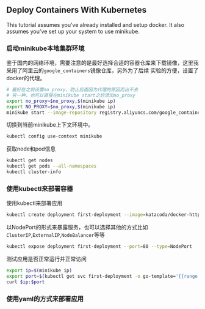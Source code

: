 ## Deploy Containers With Kubernetes

This tutorial assumes you've already installed and setup docker.
It also assumes you've set up your system to use minikube.

### 启动minikube本地集群环境

鉴于国内的网络环境，需要注意的是最好选择合适的容器仓库来下载镜像，这里我采用了阿里云的`google_containers`镜像仓库，另外为了后续
实验的方便，设置了docker的代理。

```bash
# 最好在之前设置no_proxy，防止后面因为代理的原因而出不去
# 另一种，也可以直接在minikube start之后添加no_proxy
export no_proxy=$no_proxy,$(minikube ip)
export NO_PROXY=$no_proxy,$(minikube ip)
minikube start --image-repository registry.aliyuncs.com/google_containers ----docker-env HTTP_PROXY=http://YOURPROXY:PORT  --docker-env HTTPS_PROXY=https://YOURPROXY:PORT
```

切换到当前minikube上下文环境中。

```bash
kubectl config use-context minikube
```

获取node和pod信息 

```bash
kubectl get nodes
kubectl get pods --all-namespaces
kubectl cluster-info
```



### 使用kubectl来部署容器

使用kubectl来部署应用
```bash
kubectl create deployment first-deployment --image=katacoda/docker-http-server
```

以NodePort的形式来暴露服务，也可以选择其他的方式比如`ClusterIP`,`ExternalIP`,`NodeBalancer`等等

```bash
kubectl expose deployment first-deployment --port=80 --type=NodePort
```

测试应用是否正常运行并正常访问
```bash
export ip=$(minikube ip)
export port=$(kubectl get svc first-deployment -o go-template='{{range.spec.ports}}{{if .nodePort}}{{.nodePort}}{{"\n"}}{{end}}{{end}}')
curl $ip:$port
```

### 使用yaml的方式来部署应用





